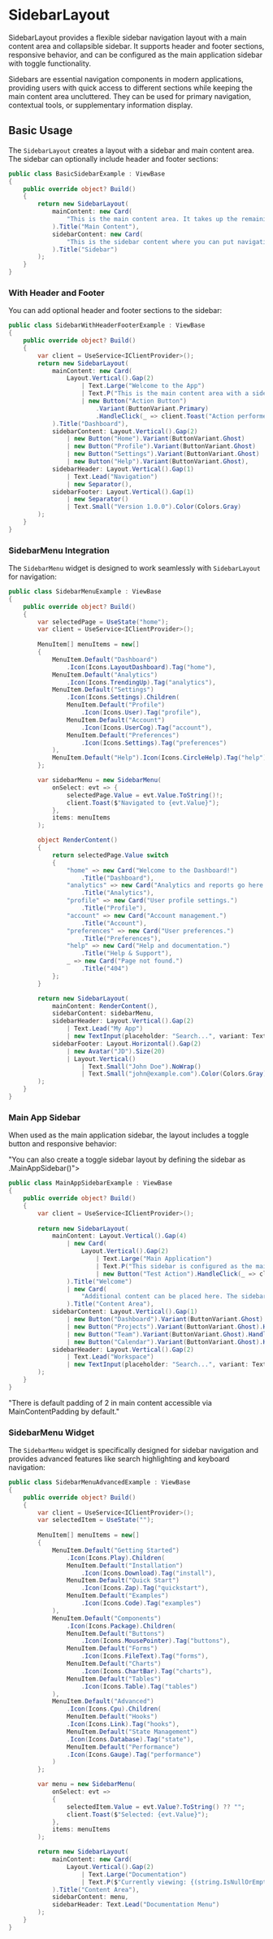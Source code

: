 # SidebarLayout

<Ingress>
SidebarLayout provides a flexible sidebar navigation layout with a main content area and collapsible sidebar. It supports header and footer sections, responsive behavior, and can be configured as the main application sidebar with toggle functionality.
</Ingress>

Sidebars are essential navigation components in modern applications, providing users with quick access to different sections while keeping the main content area uncluttered. They can be used for primary navigation, contextual tools, or supplementary information display.

## Basic Usage

The `SidebarLayout` creates a layout with a sidebar and main content area. The sidebar can optionally include header and footer sections:

```csharp demo-tabs
public class BasicSidebarExample : ViewBase
{
    public override object? Build()
    {
        return new SidebarLayout(
            mainContent: new Card(
                "This is the main content area. It takes up the remaining space after the sidebar."
            ).Title("Main Content"),
            sidebarContent: new Card(
                "This is the sidebar content where you can put navigation, menus, or other controls."
            ).Title("Sidebar")
        );
    }
}
```

### With Header and Footer

You can add optional header and footer sections to the sidebar:

```csharp demo-tabs
public class SidebarWithHeaderFooterExample : ViewBase
{
    public override object? Build()
    {
        var client = UseService<IClientProvider>();
        return new SidebarLayout(
            mainContent: new Card(
                Layout.Vertical().Gap(2)
                    | Text.Large("Welcome to the App")
                    | Text.P("This is the main content area with a sidebar navigation.")
                    | new Button("Action Button")
                        .Variant(ButtonVariant.Primary)
                        .HandleClick(_ => client.Toast("Action performed!"))
            ).Title("Dashboard"),
            sidebarContent: Layout.Vertical().Gap(2)
                | new Button("Home").Variant(ButtonVariant.Ghost)
                | new Button("Profile").Variant(ButtonVariant.Ghost)
                | new Button("Settings").Variant(ButtonVariant.Ghost)
                | new Button("Help").Variant(ButtonVariant.Ghost),
            sidebarHeader: Layout.Vertical().Gap(1)
                | Text.Lead("Navigation")
                | new Separator(),
            sidebarFooter: Layout.Vertical().Gap(1)
                | new Separator()
                | Text.Small("Version 1.0.0").Color(Colors.Gray)
        );
    }
}
```

### SidebarMenu Integration

The `SidebarMenu` widget is designed to work seamlessly with `SidebarLayout` for navigation:

```csharp demo-tabs
public class SidebarMenuExample : ViewBase
{
    public override object? Build()
    {
        var selectedPage = UseState("home");
        var client = UseService<IClientProvider>();
        
        MenuItem[] menuItems = new[]
        {
            MenuItem.Default("Dashboard")
                .Icon(Icons.LayoutDashboard).Tag("home"),
            MenuItem.Default("Analytics")
                .Icon(Icons.TrendingUp).Tag("analytics"),
            MenuItem.Default("Settings")
                .Icon(Icons.Settings).Children(
                MenuItem.Default("Profile")
                    .Icon(Icons.User).Tag("profile"),
                MenuItem.Default("Account")
                    .Icon(Icons.UserCog).Tag("account"),
                MenuItem.Default("Preferences")
                    .Icon(Icons.Settings).Tag("preferences")
            ),
            MenuItem.Default("Help").Icon(Icons.CircleHelp).Tag("help")
        };

        var sidebarMenu = new SidebarMenu(
            onSelect: evt => {
                selectedPage.Value = evt.Value.ToString()!;
                client.Toast($"Navigated to {evt.Value}");
            },
            items: menuItems
        );

        object RenderContent()
        {
            return selectedPage.Value switch
            {
                "home" => new Card("Welcome to the Dashboard!")
                    .Title("Dashboard"),
                "analytics" => new Card("Analytics and reports go here.")
                    .Title("Analytics"),
                "profile" => new Card("User profile settings.")
                    .Title("Profile"),
                "account" => new Card("Account management.")
                    .Title("Account"),
                "preferences" => new Card("User preferences.")
                    .Title("Preferences"),
                "help" => new Card("Help and documentation.")
                    .Title("Help & Support"),
                _ => new Card("Page not found.")
                    .Title("404")
            };
        }

        return new SidebarLayout(
            mainContent: RenderContent(),
            sidebarContent: sidebarMenu,
            sidebarHeader: Layout.Vertical().Gap(2)
                | Text.Lead("My App")
                | new TextInput(placeholder: "Search...", variant: TextInputs.Search),
            sidebarFooter: Layout.Horizontal().Gap(2)
                | new Avatar("JD").Size(20)
                | Layout.Vertical()
                    | Text.Small("John Doe").NoWrap()
                    | Text.Small("john@example.com").Color(Colors.Gray)
        );
    }
}
```

### Main App Sidebar

When used as the main application sidebar, the layout includes a toggle button and responsive behavior:

<Callout Type="tip">
"You can also create a toggle sidebar layout by defining the sidebar as .MainAppSidebar()">
</Callout>

```csharp demo-tabs
public class MainAppSidebarExample : ViewBase
{
    public override object? Build()
    {
        var client = UseService<IClientProvider>();
        
        return new SidebarLayout(
            mainContent: Layout.Vertical().Gap(4)
                | new Card(
                    Layout.Vertical().Gap(2)
                        | Text.Large("Main Application")
                        | Text.P("This sidebar is configured as the main app sidebar with toggle functionality.")
                        | new Button("Test Action").HandleClick(_ => client.Toast("Action performed!"))
                ).Title("Welcome")
                | new Card(
                    "Additional content can be placed here. The sidebar will automatically collapse on smaller screens."
                ).Title("Content Area"),
            sidebarContent: Layout.Vertical().Gap(1)
                | new Button("Dashboard").Variant(ButtonVariant.Ghost).HandleClick(_ => client.Toast("Dashboard"))
                | new Button("Projects").Variant(ButtonVariant.Ghost).HandleClick(_ => client.Toast("Projects"))
                | new Button("Team").Variant(ButtonVariant.Ghost).HandleClick(_ => client.Toast("Team"))
                | new Button("Calendar").Variant(ButtonVariant.Ghost).HandleClick(_ => client.Toast("Calendar")),
            sidebarHeader: Layout.Vertical().Gap(2)
                | Text.Lead("Workspace")
                | new TextInput(placeholder: "Search...", variant: TextInputs.Search)
        ); 
    }
}
```

<Callout Type="tip">
"There is default padding of 2 in main content accessible via MainContentPadding by default."
</Callout>

### SidebarMenu Widget

The `SidebarMenu` widget is specifically designed for sidebar navigation and provides advanced features like search highlighting and keyboard navigation:

```csharp demo-tabs
public class SidebarMenuAdvancedExample : ViewBase
{
    public override object? Build()
    {
        var client = UseService<IClientProvider>();
        var selectedItem = UseState("");
        
        MenuItem[] menuItems = new[]
        {
            MenuItem.Default("Getting Started")
                .Icon(Icons.Play).Children(
                MenuItem.Default("Installation")
                    .Icon(Icons.Download).Tag("install"),
                MenuItem.Default("Quick Start")
                    .Icon(Icons.Zap).Tag("quickstart"),
                MenuItem.Default("Examples")
                    .Icon(Icons.Code).Tag("examples")
            ),
            MenuItem.Default("Components")
                .Icon(Icons.Package).Children(
                MenuItem.Default("Buttons")
                    .Icon(Icons.MousePointer).Tag("buttons"),
                MenuItem.Default("Forms")
                    .Icon(Icons.FileText).Tag("forms"),
                MenuItem.Default("Charts")
                    .Icon(Icons.ChartBar).Tag("charts"),
                MenuItem.Default("Tables")
                    .Icon(Icons.Table).Tag("tables")
            ),
            MenuItem.Default("Advanced")
                .Icon(Icons.Cpu).Children(
                MenuItem.Default("Hooks")
                .Icon(Icons.Link).Tag("hooks"),
                MenuItem.Default("State Management")
                .Icon(Icons.Database).Tag("state"),
                MenuItem.Default("Performance")
                .Icon(Icons.Gauge).Tag("performance")
            )
        };

        var menu = new SidebarMenu(
            onSelect: evt =>
            {
                selectedItem.Value = evt.Value?.ToString() ?? "";
                client.Toast($"Selected: {evt.Value}");
            },
            items: menuItems
        );

        return new SidebarLayout(
            mainContent: new Card(
                Layout.Vertical().Gap(2)
                    | Text.Large("Documentation")
                    | Text.P($"Currently viewing: {(string.IsNullOrEmpty(selectedItem.Value) ? "None" : selectedItem.Value)}")
            ).Title("Content Area"),
            sidebarContent: menu,
            sidebarHeader: Text.Lead("Documentation Menu")
        );
    }
}
```

 <WidgetDocs Type="Ivy.SidebarLayout" ExtensionTypes="Ivy.SidebarLayoutExtensions" SourceUrl="https://github.com/Ivy-Interactive/Ivy-Framework/blob/main/Ivy/Widgets/Layouts/SidebarLayout.cs"/>
